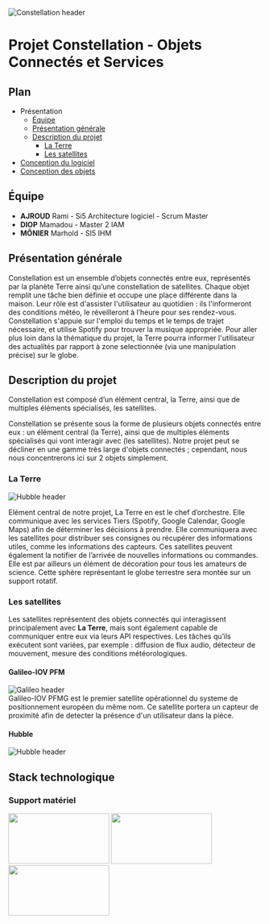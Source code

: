![Constellation header](https://github.com/Monierv/OCS/blob/master/Documentation/resources/img/constellation_header.jpg)
# Projet Constellation - Objets Connectés et Services

## Plan

* Présentation
   * [Équipe](#Équipe)
   * [Présentation générale](#présentation-générale)
   * [Description du projet](#description-du-projet)
     * [La Terre](#la-terre)
     * [Les satellites](#les-satellites)
* [Conception du logiciel](https://github.com/Monierv/OCS/blob/master/Documentation/SOFTWARE.md)
* [Conception des objets](https://github.com/Monierv/OCS/blob/master/Documentation/MATERIAL.md)

## Équipe
* **AJROUD** Rami - Si5 Architecture logiciel - Scrum Master
* **DIOP** Mamadou - Master 2 IAM
* **MÔNIER** Marhold - SI5 IHM

## Présentation générale

Constellation est un ensemble d’objets connectés entre eux, représentés par la planète Terre ainsi qu’une constellation de satellites. Chaque objet remplit une tâche bien définie et occupe une place différente dans la maison. Leur rôle est d'assister l'utilisateur au quotidien : ils l'informeront des conditions météo, le réveilleront à l’heure pour ses rendez-vous. Constellation s'appuie sur l'emploi du temps et le temps de trajet nécessaire, et utilise Spotify pour trouver la musique appropriée.
Pour aller plus loin dans la thématique du projet, la Terre pourra informer l'utilisateur des actualités par rapport à zone selectionnée (via une manipulation précise) sur le globe.

## Description du projet

Constellation est composé d’un élément central, la Terre, ainsi que de multiples éléments
spécialisés, les satellites.

Constellation se présente sous la forme de plusieurs objets connectés entre eux : un élément central (la Terre), ainsi que de multiples éléments spécialisés qui vont interagir avec (les satellites). Notre projet peut se décliner en une gamme très large d'objets connectés ; cependant, nous nous concentrerons ici sur 2 objets simplement.

### La Terre
![Hubble header](https://github.com/Monierv/OCS/blob/master/Documentation/resources/img/earth_header.jpg)  

Elément central de notre projet, La Terre en est le chef d’orchestre. Elle communique avec les services Tiers (Spotify, Google Calendar, Google Maps) afin de déterminer les décisions à prendre. Elle communiquera avec les satellites pour distribuer ses consignes ou récupérer des informations utiles, comme les informations des capteurs. Ces satellites peuvent également la notifier de l’arrivée de nouvelles informations ou commandes.  
Elle est par ailleurs un élément de décoration pour tous les amateurs de science. Cette sphère représentant le globe terrestre sera montée sur un support rotatif.

### Les satellites
Les satellites représentent des objets connectés qui interagissent principalement avec **La Terre**, mais sont également capable de communiquer entre eux via leurs API respectives.
Les tâches qu’ils exécutent sont variées, par exemple : diffusion de flux audio, détecteur de mouvement, mesure des conditions météorologiques.

#### Galileo-IOV PFM
![Galileo header](https://github.com/Monierv/OCS/blob/master/Documentation/resources/img/galileo_header.jpg)  
Galileo-IOV PFMG est le premier satellite opérationnel du systeme de positionnement européen du même nom. Ce satellite portera un capteur de proximité afin de detecter la présence d'un utilisateur dans la pièce.

#### Hubble
![Hubble header](https://github.com/Monierv/OCS/blob/master/Documentation/resources/img/hubble_header.jpg)

## Stack technologique
### Support matériel
<img src="https://github.com/Monierv/OCS/blob/master/Documentation/resources/img/logos/raspberrypi_logo.png" width="200px" height="100px">
<img src="https://github.com/Monierv/OCS/blob/master/Documentation/resources/img/logos/java_logo.jpg" width="200px" height="100px">
<img src="https://github.com/Monierv/OCS/blob/master/Documentation/resources/img/logos/grovepi_logo.jpg" width="200px" height="100px">
